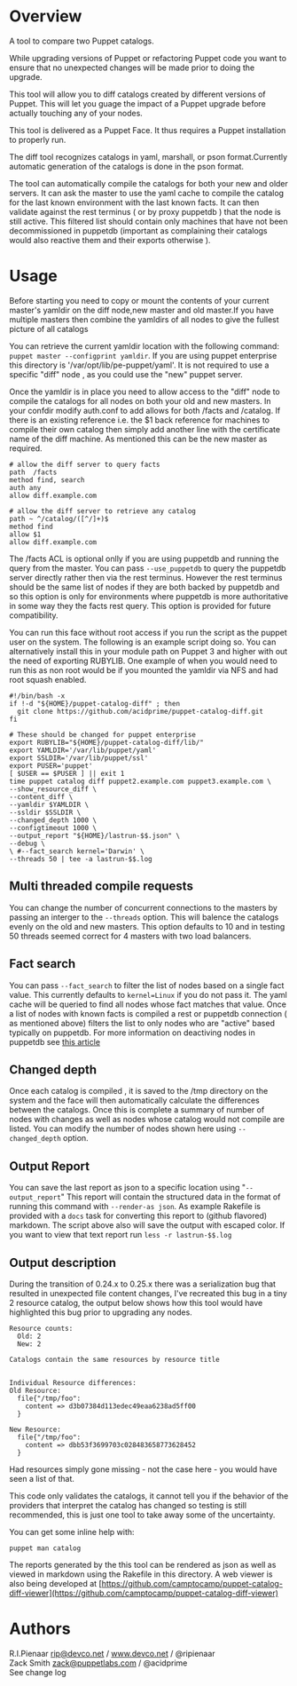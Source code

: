# Overview
A tool to compare two Puppet catalogs.

While upgrading versions of Puppet or refactoring Puppet code you want to
ensure that no unexpected changes will be made prior to doing the upgrade.

This tool will allow you to diff catalogs created by different versions of
Puppet.  This will let you guage the impact of a Puppet upgrade before actually
touching any of your nodes.

This tool is delivered as a Puppet Face. It thus requires a Puppet installation
to properly run.

The diff tool recognizes catalogs in yaml, marshall, or pson format.Currently automatic
generation of the catalogs is done in the pson format.

The tool can automatically compile the catalogs for both your new and older servers.
It can ask the master to use the yaml cache to compile the catalog for the last
known environment with the last known facts. It can then validate against the rest
terminus ( or by proxy puppetdb ) that the node is still active. This filtered list
should contain only machines that have not been decommissioned in puppetdb (important
as complaining their catalogs would also reactive them and their exports otherwise ).

# Usage
Before starting you need to copy or mount the contents of your current master's
yamldir on the diff node,new master and old master.If you have multiple masters then combine
the yamldirs of all nodes to give the fullest picture of all catalogs


You can retrieve the current yamldir location with the following command:
`puppet master --configprint yamldir`. If you are using  puppet
enterprise this directory is '/var/opt/lib/pe-puppet/yaml'. It is not required
to use a specific "diff" node , as you could use the "new" puppet server.

Once the yamldir is in place you need to allow access to the "diff" node to
compile the catalogs for all nodes on both your old and new masters.
In your confdir modify auth.conf to add allows for both /facts and /catalog.
If there is an existing reference i.e. the $1 back reference for machines to
compile their own catalog then simply add another line with the certificate
name of the diff machine. As mentioned this can be the new master as required.

~~~
# allow the diff server to query facts
path  /facts
method find, search
auth any
allow diff.example.com
~~~

~~~
# allow the diff server to retrieve any catalog
path ~ ^/catalog/([^/]+)$
method find
allow $1
allow diff.example.com
~~~

The /facts ACL is optional onlly if you are using puppetdb and running the query
from the master. You can pass `--use_puppetdb` to query the puppetdb server
directly rather then via the rest terminus. However the rest terminus should
be the same list of nodes if they are both backed by puppetdb and so this
option is only for environments where puppetdb is more authoritative in some
way they the facts rest query. This option is provided for future compatibility.

You can run this face without root access if you run the script as the puppet user
on the system. The following is an example script doing so. You can alternatively
install this in your module path on Puppet 3 and higher with out the need of
exporting RUBYLIB. One example of when you would need to run this as non
root would be if you mounted the yamldir via NFS and had root squash enabled.

```shell
#!/bin/bash -x
if !-d "${HOME}/puppet-catalog-diff" ; then
  git clone https://github.com/acidprime/puppet-catalog-diff.git
fi

# These should be changed for puppet enterprise
export RUBYLIB="${HOME}/puppet-catalog-diff/lib/"
export YAMLDIR='/var/lib/puppet/yaml'
export SSLDIR='/var/lib/puppet/ssl'
export PUSER='puppet'
[ $USER == $PUSER ] || exit 1
time puppet catalog diff puppet2.example.com puppet3.example.com \
--show_resource_diff \
--content_diff \
--yamldir $YAMLDIR \
--ssldir $SSLDIR \
--changed_depth 1000 \
--configtimeout 1000 \
--output_report "${HOME}/lastrun-$$.json" \
--debug \
\ #--fact_search kernel='Darwin' \
--threads 50 | tee -a lastrun-$$.log
```
## Multi threaded compile requests
You can change the number of concurrent connections to the masters by passing an interger
to the `--threads` option. This will balence the catalogs evenly on the old and new
masters. This option defaults to 10 and in testing 50 threads seemed correct for
4 masters with two load balancers.

## Fact search
You can pass `--fact_search` to filter the list of nodes based on a single fact value.
This currently defaults to `kernel=Linux` if you do not pass it. The yaml cache will be
queried to find all nodes whose fact matches that value. Once a list of nodes with known
facts is compiled a rest or puppetdb connection ( as mentioned above) filters the list
to only nodes who are "active" based typically on puppetdb. For more information on
deactiving nodes in puppetdb see [this article](http://docs.puppetlabs.com/puppetdb/latest/maintain_and_tune.html)

## Changed depth
Once each catalog is compiled , it is saved to the /tmp directory on the system and the
face will then automatically calculate the differences between the catalogs. Once this
is complete a summary of number of nodes with changes as well as nodes whose catalog
would not compile are listed. You can modify the number of nodes shown here using
`--changed_depth` option.

## Output Report
You can save the last report as json to a specific location using "`--output_report`"
This report will contain the structured data in the format of running this command
with `--render-as json`. As example Rakefile is provided with a `docs` task for
converting this report to (github flavored) markdown. The script above also will
save the output with escaped color. If you want to view that text report run
`less -r lastrun-$$.log`

## Output description
During the transition of 0.24.x to 0.25.x there was a serialization bug that
resulted in unexpected file content changes, I've recreated this bug in a tiny
2 resource catalog, the output below shows how this tool would have highlighted
this bug prior to upgrading any nodes.

    Resource counts:
      Old: 2
      New: 2

    Catalogs contain the same resources by resource title


    Individual Resource differences:
    Old Resource:
      file{"/tmp/foo":
        content => d3b07384d113edec49eaa6238ad5ff00
      }

    New Resource:
      file{"/tmp/foo":
        content => dbb53f3699703c028483658773628452
      }

Had resources simply gone missing - not the case here - you would have seen a
list of that.

This code only validates the catalogs, it cannot tell you if the behavior of
the providers that interpret the catalog has changed so testing is still
recommended, this is just one tool to take away some of the uncertainty.

You can get some inline help with:

    puppet man catalog

The reports generated by the this tool can be rendered as json as well as
viewed in markdown using the Rakefile in this directory. A web viewer is also being developed at [https://github.com/camptocamp/puppet-catalog-diff-viewer](https://github.com/camptocamp/puppet-catalog-diff-viewer)


# Authors
R.I.Pienaar <rip@devco.net> / www.devco.net / @ripienaar  
Zack Smith <zack@puppetlabs.com> / @acidprime  
See change log
